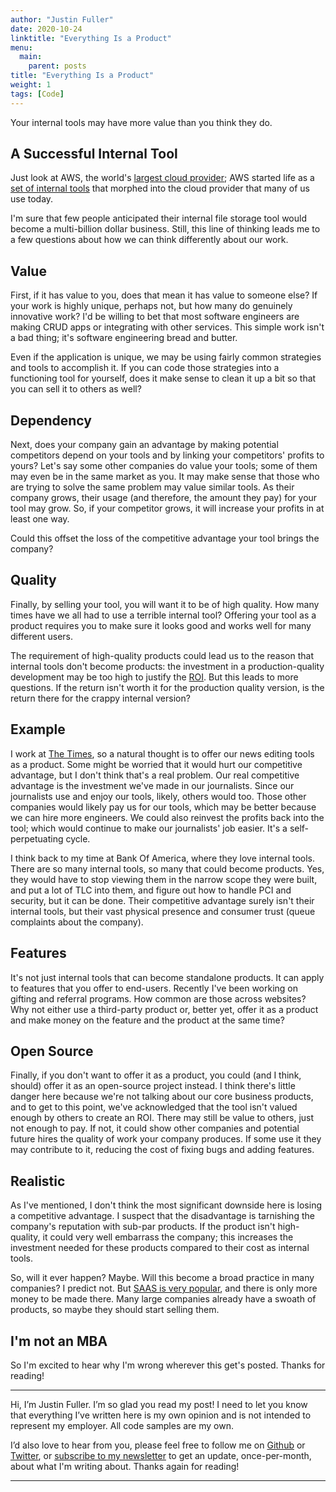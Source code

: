 ```yaml
---
author: "Justin Fuller"
date: 2020-10-24
linktitle: "Everything Is a Product"
menu:
  main:
    parent: posts
title: "Everything Is a Product"
weight: 1
tags: [Code]
---
```


Your internal tools may have more value than you think they do. 

<!--more-->

## A Successful Internal Tool

Just look at AWS, the world's [largest cloud provider](https://www.parkmycloud.com/blog/aws-vs-azure-vs-google-cloud-market-share/#:~:text=As%20of%20July%202020%2C%20Canalys,and%20other%20clouds%20with%2037%25); AWS started life as a [set of internal tools](https://techcrunch.com/2016/07/02/andy-jassys-brief-history-of-the-genesis-of-aws/) that morphed into the cloud provider that many of us use today.

I'm sure that few people anticipated their internal file storage tool would become a multi-billion dollar business. Still, this line of thinking leads me to a few questions about how we can think differently about our work.

## Value

First, if it has value to you, does that mean it has value to someone else? If your work is highly unique, perhaps not, but how many do genuinely innovative work? I'd be willing to bet that most software engineers are making CRUD apps or integrating with other services. This simple work isn't a bad thing; it's software engineering bread and butter.

Even if the application is unique, we may be using fairly common strategies and tools to accomplish it. If you can code those strategies into a functioning tool for yourself, does it make sense to clean it up a bit so that you can sell it to others as well?

## Dependency

Next, does your company gain an advantage by making potential competitors depend on your tools and by linking your competitors' profits to yours? Let's say some other companies do value your tools; some of them may even be in the same market as you. It may make sense that those who are trying to solve the same problem may value similar tools. As their company grows, their usage (and therefore, the amount they pay) for your tool may grow. So, if your competitor grows, it will increase your profits in at least one way. 

Could this offset the loss of the competitive advantage your tool brings the company?

## Quality

Finally, by selling your tool, you will want it to be of high quality. How many times have we all had to use a terrible internal tool? Offering your tool as a product requires you to make sure it looks good and works well for many different users. 

The requirement of high-quality products could lead us to the reason that internal tools don't become products: the investment in a production-quality development may be too high to justify the [ROI](https://www.investopedia.com/terms/r/returnoninvestment.asp). But this leads to more questions. If the return isn't worth it for the production quality version, is the return there for the crappy internal version?

## Example

I work at [The Times](https://open.nytimes.com/), so a natural thought is to offer our news editing tools as a product. Some might be worried that it would hurt our competitive advantage, but I don't think that's a real problem. Our real competitive advantage is the investment we've made in our journalists. Since our journalists use and enjoy our tools, likely, others would too. Those other companies would likely pay us for our tools, which may be better because we can hire more engineers. We could also reinvest the profits back into the tool; which would continue to make our journalists' job easier. It's a self-perpetuating cycle.

I think back to my time at Bank Of America, where they love internal tools. There are so many internal tools, so many that could become products. Yes, they would have to stop viewing them in the narrow scope they were built, and put a lot of TLC into them, and figure out how to handle PCI and security, but it can be done. Their competitive advantage surely isn't their internal tools, but their vast physical presence and consumer trust (queue complaints about the company).

## Features

It's not just internal tools that can become standalone products. It can apply to features that you offer to end-users. Recently I've been working on gifting and referral programs. How common are those across websites? Why not either use a third-party product or, better yet, offer it as a product and make money on the feature and the product at the same time?

## Open Source

Finally, if you don't want to offer it as a product, you could (and I think, should) offer it as an open-source project instead. I think there's little danger here because we're not talking about our core business products, and to get to this point, we've acknowledged that the tool isn't valued enough by others to create an ROI. There may still be value to others, just not enough to pay. If not, it could show other companies and potential future hires the quality of work your company produces. If some use it they may contribute to it, reducing the cost of fixing bugs and adding features.

## Realistic

As I've mentioned, I don't think the most significant downside here is losing a competitive advantage. I suspect that the disadvantage is tarnishing the company's reputation with sub-par products. If the product isn't high-quality, it could very well embarrass the company; this increases the investment needed for these products compared to their cost as internal tools.

So, will it ever happen? Maybe. Will this become a broad practice in many companies? I predict not. But [SAAS is very popular](https://www.statista.com/statistics/510333/worldwide-public-cloud-software-as-a-service/#:~:text=The%20global%20public%20cloud%20software,main%20categories%20of%20cloud%20computing), and there is only more money to be made there. Many large companies already have a swoath of products, so maybe they should start selling them.

## I'm not an MBA

So I'm excited to hear why I'm wrong wherever this get's posted. Thanks for reading!

---

Hi, I’m Justin Fuller. I’m so glad you read my post! I need to let you know that everything I’ve written here is my own opinion and is not intended to represent my employer. All code samples are my own.

I’d also love to hear from you, please feel free to follow me on [Github](https://github.com/justindfuller) or [Twitter](https://twitter.com/justin_d_fuller), or [subscribe to my newsletter](https://justindfuller.us4.list-manage.com/subscribe?u=d48d0debd8d0bce3b77572097&id=0c1e610cac) to get an update, once-per-month, about what I'm writing about. Thanks again for reading!

---
